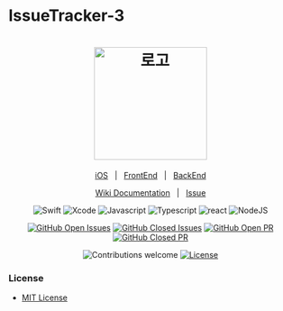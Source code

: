 # IssueTracker-3

<h1 align="center">
  <img src="https://simpleicons.org/icons/github.svg" width=200 alt="로고" />
</h1>

<div align="center">

[iOS](https://github.com/boostcamp-2020/IssueTracker-3/tree/master/iOS)&nbsp;&nbsp;&nbsp;|&nbsp;&nbsp;&nbsp;[FrontEnd](https://github.com/boostcamp-2020/IssueTracker-3/tree/master/FE)&nbsp;&nbsp;&nbsp;|&nbsp;&nbsp;&nbsp;[BackEnd](https://github.com/boostcamp-2020/IssueTracker-3/tree/master/BE)

[Wiki Documentation](https://github.com/boostcamp-2020/IssueTracker-3/wiki)&nbsp;&nbsp;&nbsp;|&nbsp;&nbsp;&nbsp;[Issue](https://github.com/boostcamp-2020/IssueTracker-3/issues)

![Swift](https://img.shields.io/badge/swift-v5.1-orange?logo=swift)
![Xcode](https://img.shields.io/badge/xcode-v12.1-blue?logo=xcode)
![Javascript](https://img.shields.io/badge/javascript-es6+-yellow?logo=javascript)
![Typescript](https://img.shields.io/badge/typescript-v4.0.3-white?logo=typescript)
![react](https://img.shields.io/badge/react-0.0-9cf?logo=react)
![NodeJS](https://img.shields.io/badge/node.js-v12.18.3-green?logo=node.js)

[![GitHub Open Issues](https://img.shields.io/github/issues-raw/boostcamp-2020/IssueTracker-3?color=green)](https://github.com/boostcamp-2020/IssueTracker-3/issues)
[![GitHub Closed Issues](https://img.shields.io/github/issues-closed-raw/boostcamp-2020/IssueTracker-3?color=red)](https://github.com/boostcamp-2020/IssueTracker-3/issues)
[![GitHub Open PR](https://img.shields.io/github/issues-pr-raw/boostcamp-2020/IssueTracker-3?color=green)](https://github.com/boostcamp-2020/IssueTracker-3/issues)
[![GitHub Closed PR](https://img.shields.io/github/issues-pr-closed-raw/boostcamp-2020/IssueTracker-3?color=red)](https://github.com/boostcamp-2020/IssueTracker-3/issues)


![Contributions welcome](https://img.shields.io/badge/contributions-welcome-orange.svg)
[![License](https://img.shields.io/badge/license-MIT-blue.svg)](https://opensource.org/licenses/MIT)

</div>



### License

- [MIT License](https://github.com/boostcamp-2020/IssueTracker-3/blob/master/LICENSE)

